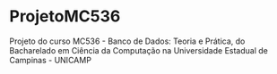 # ProjetoMC536
Projeto do curso MC536 - Banco de Dados: Teoria e Prática, do Bacharelado em Ciência da Computação na Universidade Estadual de Campinas - UNICAMP

